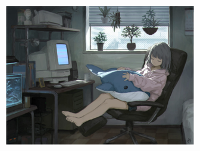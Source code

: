 <img align="top" src="images/animebg1.jpg"/>
<img align="left" source="https://media.tenor.com/T8pE5uK3nKAAAAAi/aris-dancing-arisu-blue-archive.gif"/> 

